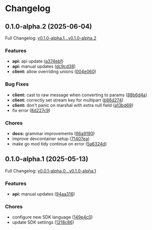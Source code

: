# Changelog

## 0.1.0-alpha.2 (2025-06-04)

Full Changelog: [v0.1.0-alpha.1...v0.1.0-alpha.2](https://github.com/carbon-aware/scheduler-client-golang/compare/v0.1.0-alpha.1...v0.1.0-alpha.2)

### Features

* **api:** api update ([a374ebf](https://github.com/carbon-aware/scheduler-client-golang/commit/a374ebff63f19180d362f9c50a7f8bf01423e592))
* **api:** manual updates ([dc9cd38](https://github.com/carbon-aware/scheduler-client-golang/commit/dc9cd38df2f59f28520d1d811b1aa82665e15e6f))
* **client:** allow overriding unions ([004e060](https://github.com/carbon-aware/scheduler-client-golang/commit/004e06081d2bc2197e3cfd0b9a9627b69c786bea))


### Bug Fixes

* **client:** cast to raw message when converting to params ([88b6d4a](https://github.com/carbon-aware/scheduler-client-golang/commit/88b6d4ae7776d0366fd79cc9943f6bb0ce0cfe8f))
* **client:** correctly set stream key for multipart ([b86d274](https://github.com/carbon-aware/scheduler-client-golang/commit/b86d274d927e1f3caa1b9d1253adee795a912d6f))
* **client:** don't panic on marshal with extra null field ([a13bd69](https://github.com/carbon-aware/scheduler-client-golang/commit/a13bd699d94335ec530eaf2580f111d01706410e))
* fix error ([8d227c9](https://github.com/carbon-aware/scheduler-client-golang/commit/8d227c9a0c0c676eff89588cdee4b42c6991dcce))


### Chores

* **docs:** grammar improvements ([66a9190](https://github.com/carbon-aware/scheduler-client-golang/commit/66a91906b3cec06242610a58c0b28787e28de06d))
* improve devcontainer setup ([71407ea](https://github.com/carbon-aware/scheduler-client-golang/commit/71407ea6f1437c33c2cf3cfd307739863cf05968))
* make go mod tidy continue on error ([5a6324d](https://github.com/carbon-aware/scheduler-client-golang/commit/5a6324d2c542f60e0165af891fc814cd14dc7bc2))

## 0.1.0-alpha.1 (2025-05-13)

Full Changelog: [v0.0.1-alpha.0...v0.1.0-alpha.1](https://github.com/carbon-aware/scheduler-client-golang/compare/v0.0.1-alpha.0...v0.1.0-alpha.1)

### Features

* **api:** manual updates ([94aa316](https://github.com/carbon-aware/scheduler-client-golang/commit/94aa316c4b7a7750ce062bbc5d6080e7dd1e6a06))


### Chores

* configure new SDK language ([149e4c0](https://github.com/carbon-aware/scheduler-client-golang/commit/149e4c0f9518de2bb0d286203a6882696156e2d5))
* update SDK settings ([1218c86](https://github.com/carbon-aware/scheduler-client-golang/commit/1218c86a0032a8d29be5f93bbbaf7ac63c491687))
